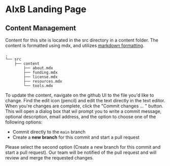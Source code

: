 # AIxB Landing Page

## Content Management

Content for this site is located in the src directory in a content folder. The content is formatted using mdx, and utilizes [markdown formatting](https://www.markdownguide.org/basic-syntax/). 

```plaintext
.
└── src
    ├── content
        ├── about.mdx
        ├── funding.mdx
        ├── license.mdx
        ├── resources.mdx
        └── tools.mdx
```

To update the content, navigate on the github UI to the file you'd like to change. Find the edit icon (pencil) and edit the text directly in the text editor. When you're changes are complete, click the "Commit changes ... " button. This will open a dialog box that wil prompt you to write a commit message, optional description, email address, and the option to choose one of the following options:

 - Commit directly to the `main` branch
 - Create a **new branch** for this commit and start a pull request

Please select the second option (Create a new branch for this commit and start a pull request). Our team will be notified of the pull request and will review and merge the requested changes.
